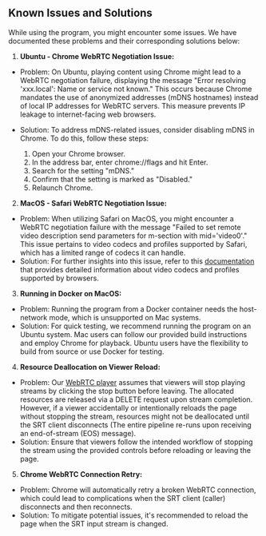 ## Known Issues and Solutions
While using the program, you might encounter some issues. We have documented these problems and their corresponding solutions below:

1. **Ubuntu - Chrome WebRTC Negotiation Issue:**
- Problem: On Ubuntu, playing content using Chrome might lead to a WebRTC negotiation failure, displaying the message "Error resolving 'xxx.local': Name or service not known." This occurs because Chrome mandates the use of anonymized addresses (mDNS hostnames) instead of local IP addresses for WebRTC servers. This measure prevents IP leakage to internet-facing web browsers.
- Solution: To address mDNS-related issues, consider disabling mDNS in Chrome. To do this,  follow these steps:

  1. Open your Chrome browser.
  2. In the address bar, enter chrome://flags and hit Enter.
  3. Search for the setting "mDNS."
  4. Confirm that the setting is marked as "Disabled."
  5. Relaunch Chrome.

2. **MacOS - Safari WebRTC Negotiation Issue:**
- Problem: When utilizing Safari on MacOS, you might encounter a WebRTC negotiation failure with the message "Failed to set remote video description send parameters for m-section with mid='video0'." This issue pertains to video codecs and profiles supported by Safari, which has a limited range of codecs it can handle.
- Solution: For further insights into this issue, refer to this [documentation](supported_codecs.md) that provides detailed information about video codecs and profiles supported by browsers.

3. **Running in Docker on MacOS:**
- Problem: Running the program from a Docker container needs the host-network mode, which is unsupported on Mac systems.
- Solution: For quick testing, we recommend running the program on an Ubuntu system. Mac users can follow our provided build instructions and employ Chrome for playback. Ubuntu users have the flexibility to build from source or use Docker for testing.

4. **Resource Deallocation on Viewer Reload:**
- Problem: Our [WebRTC player](https://webrtc.player.eyevinn.technology/?type=whep) assumes that viewers will stop playing streams by clicking the stop button before leaving. The allocated resources are released via a DELETE request upon stream completion. However, if a viewer accidentally or intentionally reloads the page without stopping the stream, resources might not be deallocated until the SRT client disconnects (The entire pipeline re-runs upon receiving an end-of-stream (EOS) message).
- Solution: Ensure that viewers follow the intended workflow of stopping the stream using the provided controls before reloading or leaving the page.

5. **Chrome WebRTC Connection Retry:**
- Problem: Chrome will automatically retry a broken WebRTC connection, which could lead to complications when the SRT client (caller) disconnects and then reconnects.
- Solution: To mitigate potential issues, it's recommended to reload the page when the SRT input stream is changed.
